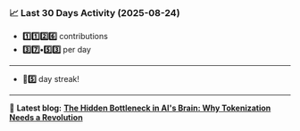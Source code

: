 <!--START_STATS-->
### 📈 Last 30 Days Activity (2025-08-24)  
- **1️⃣1️⃣2️⃣6️⃣** contributions  
- **3️⃣7️⃣•5️⃣3️⃣** per day
---
- **🎱5️⃣** day streak!
---
📝 **Latest blog:** [**The Hidden Bottleneck in AI's Brain: Why Tokenization Needs a Revolution**](https://andriak.com/blog/tokenization-revolution)
<!--END_STATS-->
